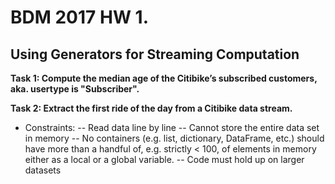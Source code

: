 # BDM 2017 HW 1.

## Using Generators for Streaming Computation


__Task 1: Compute the median age of the Citibike’s subscribed customers, aka. usertype is "Subscriber".__

__Task 2: Extract the first ride of the day from a Citibike data stream.__

- Constraints: 
-- Read data line by line
-- Cannot store the entire data set in memory
-- No containers (e.g. list, dictionary, DataFrame, etc.) should have more than a handful of, e.g. strictly < 100, of elements in memory either as a local or a global variable. 
-- Code must hold up on larger datasets